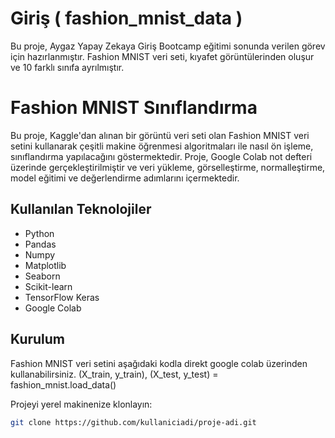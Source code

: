 # Giriş ( fashion_mnist_data )
Bu proje, Aygaz Yapay Zekaya Giriş Bootcamp eğitimi sonunda verilen görev için hazırlanmıştır. Fashion MNIST veri seti, kıyafet görüntülerinden oluşur ve 10 farklı sınıfa ayrılmıştır.


# Fashion MNIST Sınıflandırma

Bu proje, Kaggle'dan alınan bir görüntü veri seti olan Fashion MNIST veri setini kullanarak çeşitli makine öğrenmesi algoritmaları ile nasıl ön işleme, sınıflandırma yapılacağını göstermektedir. Proje, Google Colab not defteri üzerinde gerçekleştirilmiştir ve veri yükleme, görselleştirme, normalleştirme, model eğitimi ve değerlendirme adımlarını içermektedir.

## Kullanılan Teknolojiler

- Python
- Pandas
- Numpy
- Matplotlib
- Seaborn
- Scikit-learn
- TensorFlow Keras
- Google Colab

## Kurulum
Fashion MNIST veri setini aşağıdaki kodla direkt google colab üzerinden kullanabilirsiniz.
(X_train, y_train), (X_test, y_test) = fashion_mnist.load_data()

Projeyi yerel makinenize klonlayın:
```bash
git clone https://github.com/kullaniciadi/proje-adi.git
